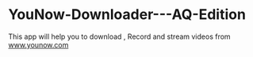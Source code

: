 # YouNow-Downloader---AQ-Edition
This app will help you to download , Record and stream videos from www.younow.com
